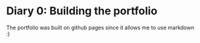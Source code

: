 # Diary 0: Building the portfolio

The portfolio was built on github pages since it allows me to use markdown :)